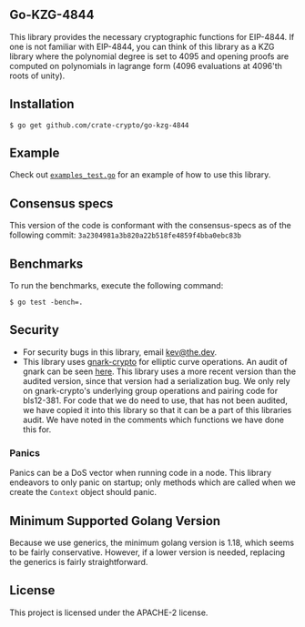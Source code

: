 ## Go-KZG-4844

This library provides the necessary cryptographic functions for EIP-4844. If one
is not familiar with EIP-4844, you can think of this library as a KZG library
where the polynomial degree is set to 4095 and opening proofs are computed on
polynomials in lagrange form (4096 evaluations at 4096'th roots of unity).

## Installation 

```
$ go get github.com/crate-crypto/go-kzg-4844
```

## Example

Check out [`examples_test.go`](./examples_test.go) for an example of how to use
this library.

## Consensus specs

This version of the code is conformant with the consensus-specs as of the
following commit: `3a2304981a3b820a22b518fe4859f4bba0ebc83b`

## Benchmarks

To run the benchmarks, execute the following command:

```
$ go test -bench=.
```

## Security

- For security bugs in this library, email kev@the.dev.
- This library uses
  [gnark-crypto](https://github.com/ConsenSys/gnark-crypto/tree/master) for
  elliptic curve operations. An audit of gnark can be seen
  [here](https://github.com/ConsenSys/gnark-crypto/blob/master/audit_oct2022.pdf).
  This library uses a more recent version than the audited version, since that 
  version had a serialization bug.
  We only rely on gnark-crypto's underlying group operations and pairing code
  for bls12-381. For code that we do need to use, that has not been audited, we
  have copied it into this library so that it can be a part of this libraries
  audit. We have noted in the comments which functions we have done this for.
  

### Panics

Panics can be a DoS vector when running code in a node. This library endeavors
to only panic on startup; only methods which are called when we create the
`Context` object should panic.

## Minimum Supported Golang Version

Because we use generics, the minimum golang version is 1.18, which seems to be
fairly conservative. However, if a lower version is needed, replacing the
generics is fairly straightforward.

## License

This project is licensed under the APACHE-2 license.
